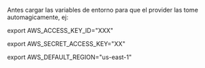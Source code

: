 Antes cargar las variables de entorno para que el provider las tome automagicamente, ej:

export AWS_ACCESS_KEY_ID="XXX"

export AWS_SECRET_ACCESS_KEY="XX"

export AWS_DEFAULT_REGION="us-east-1"
